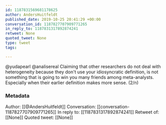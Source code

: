 ```yaml
---
id: 1187831569681178625
author: AndersHuitfeldt
published_date: 2019-10-25 20:41:29 +00:00
conversation_id: 1187827707909771265
in_reply_to: 1187831317892874241
retweet: None
quoted_tweet: None
type: tweet
tags:

---
```


@yudapearl @analisereal Claiming that other researchers do not deal with heterogeneity because they don't use your idiosyncratic definition, is not something that is going to win you many friends among meta-analysts. Especially when their earlier definition makes more sense. (2/n)

### Metadata

Author: [[@AndersHuitfeldt]]
Conversation: [[conversation-1187827707909771265]]
In reply to: [[1187831317892874241]]
Retweet of: [[None]]
Quoted tweet: [[None]]

